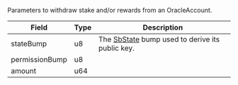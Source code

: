 Parameters to withdraw stake and/or rewards from an OracleAccount.

| Field          | Type | Description                                                              |
| -------------- | ---- | ------------------------------------------------------------------------ |
| stateBump      | u8   | The [SbState](/idl/accounts/SbState) bump used to derive its public key. |
| permissionBump | u8   |                                                                          |
| amount         | u64  |                                                                          |
